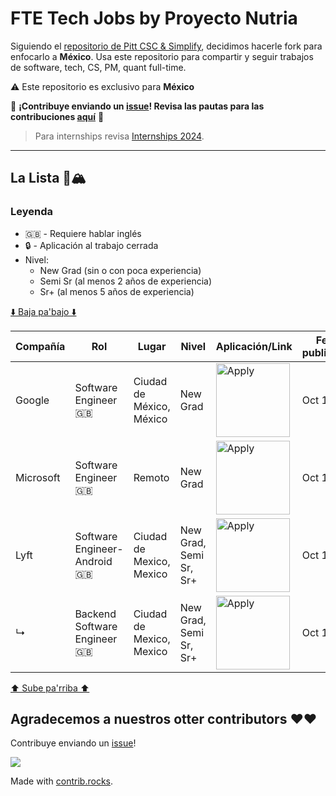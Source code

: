 # FTE Tech Jobs by Proyecto Nutria

Siguiendo el [repositorio de Pitt CSC & Simplify](https://github.com/SimplifyJobs/New-Grad-Positions), decidimos hacerle fork para enfocarlo a **México**. Usa este repositorio para compartir y seguir trabajos de software, tech, CS, PM, quant full-time.

:warning: Este repositorio es exclusivo para **México**

🙏 **¡Contribuye enviando un [issue](https://github.com/Proyecto-Nutria/MX-FTE/issues/new/choose)! Revisa las pautas para las contribuciones [aquí](./CONTRIBUTING.md)** 🙏

> Para internships revisa [Internships 2024](https://github.com/Proyecto-Nutria/MX-Internships).

---

## La Lista 🚴🏔

### Leyenda
 - 🇬🇧 - Requiere hablar inglés
 - 🔒 - Aplicación al trabajo cerrada
 - Nivel:
   - New Grad (sin o con poca experiencia)
   - Semi Sr (al menos 2 años de experiencia)
   - Sr+ (al menos 5 años de experiencia)

[⬇️ Baja pa'bajo ⬇️](https://github.com/Proyecto-Nutria/MX-FTE#agradecemos-a-nuestros-otter-contributors-%EF%B8%8F%EF%B8%8F)

<!-- Please leave a one line gap between this and the table TABLE_START (DO NOT CHANGE THIS LINE) -->

| Compañía | Rol | Lugar | Nivel | Aplicación/Link | Fecha publicación |
| ------- | ---- | -------- | ----- | ---------------- | ----------- |
| Google | Software Engineer 🇬🇧 | Ciudad de México, México | New Grad | <a href="https://www.google.com/about/careers/applications/jobs/results/131924604324061894-software-engineer-early-career-education-analytics?q=Engineering&location=Mexico&target_level=EARLY"><img src="https://i.imgur.com/u1KNU8z.png" width="118" alt="Apply"></a> | Oct 17 |
| Microsoft | Software Engineer 🇬🇧 | Remoto | New Grad | <a href="https://jobs.careers.microsoft.com/global/en/share/1627680/"><img src="https://i.imgur.com/u1KNU8z.png" width="118" alt="Apply"></a> | Oct 16 |
| Lyft | Software Engineer- Android 🇬🇧 | Ciudad de Mexico, Mexico | New Grad, Semi Sr, Sr+ | <a href="https://app.careerpuck.com/job-board/lyft/job/6824762002"><img src="https://i.imgur.com/u1KNU8z.png" width="118" alt="Apply"></a> | Oct 15 |
| ↳ | Backend Software Engineer 🇬🇧 | Ciudad de Mexico, Mexico | New Grad, Semi Sr, Sr+ | <a href="https://app.careerpuck.com/job-board/lyft/job/6795229002"><img src="https://i.imgur.com/u1KNU8z.png" width="118" alt="Apply"></a> | Oct 15 |

<!-- Please leave a one line gap between this and the table TABLE_END (DO NOT CHANGE THIS LINE) -->

[⬆️ Sube pa'rriba ⬆️](https://github.com/Proyecto-Nutria/MX-FTE#la-lista-)

## Agradecemos a nuestros otter contributors ❤️❤️
Contribuye enviando un [issue](https://github.com/Proyecto-Nutria/MX-FTE/issues/new/choose)!

<a href="https://github.com/Proyecto-Nutria/mx-fte/graphs/contributors">
  <img src="https://contrib.rocks/image?repo=Proyecto-Nutria/mx-fte" />
</a>

Made with [contrib.rocks](https://contrib.rocks).
